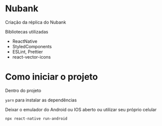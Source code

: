 <h1>Nubank</h1>

<p>Criação da réplica do Nubank</p>

<p>Bibliotecas utilizadas</p>
<ul>
  <li>ReactNative</li>
  <li>StyledComponents</li>
  <li>ESLint, Prettier</li>
  <li>react-vector-icons</li>
 </ul>
 
 <h1>Como iniciar o projeto</h1>
 <p>Dentro do projeto</p>
 <code>yarn</code> para instalar as dependências
 <p>Deixar o emulador do Android ou IOS aberto ou utilizar seu próprio celular</p>
 <code>npx react-native run-android</code>
